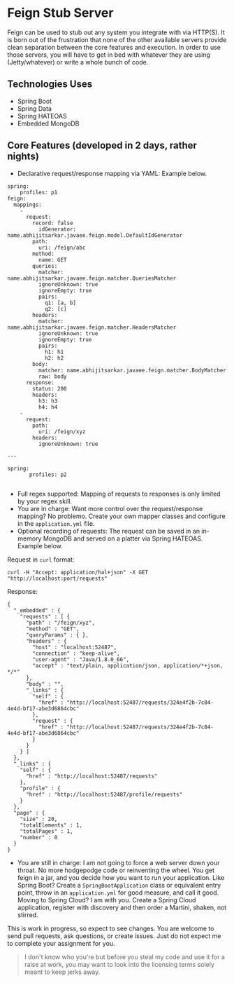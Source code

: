 # Feign Stub Server

Feign can be used to stub out any system you integrate with via HTTP(S). It is born out of the frustration
that none of the other available servers provide clean separation between the core features and execution.
In order to use those servers, you will have to get in bed with whatever they are using (Jetty/whatever)
or write a whole bunch of code.

## Technologies Uses
   * Spring Boot
   * Spring Data
   * Spring HATEOAS
   * Embedded MongoDB

## Core Features (developed in 2 days, rather nights)
   * Declarative request/response mapping via YAML: Example below.
```
spring:
    profiles: p1
feign:
  mappings:
    -
      request:
        record: false
          idGenerator: name.abhijitsarkar.javaee.feign.model.DefaultIdGenerator
        path:
          uri: /feign/abc
        method:
          name: GET
        queries:
          matcher: name.abhijitsarkar.javaee.feign.matcher.QueriesMatcher
          ignoreUnknown: true
          ignoreEmpty: true
          pairs:
            q1: [a, b]
            q2: [c]
        headers:
          matcher: name.abhijitsarkar.javaee.feign.matcher.HeadersMatcher
          ignoreUnknown: true
          ignoreEmpty: true
          pairs:
            h1: h1
            h2: h2
        body:
          matcher: name.abhijitsarkar.javaee.feign.matcher.BodyMatcher
          raw: body
      response:
        status: 200
        headers:
          h3: h3
          h4: h4
    -
      request:
        path:
          uri: /feign/xyz
        headers:
          ignoreUnknown: true

---

spring:
       profiles: p2


```
   * Full regex supported: Mapping of requests to responses is only limited by your regex skill.
   * You are in charge: Want more control over the request/response mapping? No problemo.
   Create your own mapper classes and configure in the `application.yml` file.
   * Optional recording of requests: The request can be saved in an in-memory MongoDB
   and served on a platter via Spring HATEOAS. Example below.

Request in `curl` format:
```
curl -H "Accept: application/hal+json" -X GET "http://localhost:port/requests"
```
Response:
```
{
  "_embedded" : {
    "requests" : [ {
      "path" : "/feign/xyz",
      "method" : "GET",
      "queryParams" : { },
      "headers" : {
        "host" : "localhost:52487",
        "connection" : "keep-alive",
        "user-agent" : "Java/1.8.0_66",
        "accept" : "text/plain, application/json, application/*+json, */*"
      },
      "body" : "",
      "_links" : {
        "self" : {
          "href" : "http://localhost:52487/requests/324e4f2b-7c84-4e4d-bf17-abe3d6864cbc"
        },
        "request" : {
          "href" : "http://localhost:52487/requests/324e4f2b-7c84-4e4d-bf17-abe3d6864cbc"
        }
      }
    } ]
  },
  "_links" : {
    "self" : {
      "href" : "http://localhost:52487/requests"
    },
    "profile" : {
      "href" : "http://localhost:52487/profile/requests"
    }
  },
  "page" : {
    "size" : 20,
    "totalElements" : 1,
    "totalPages" : 1,
    "number" : 0
  }
}
```
   * You are still in charge: I am not going to force a web server down your throat. No more hodgepodge
   code or reinventing the wheel. You get feign in a jar, and you decide how you want to run your application.
   Like Spring Boot? Create a `SpringBootApplication` class or equivalent entry point,
   throw in an `application.yml` for good measure, and call it good. Moving to Spring Cloud? I am with you.
   Create a Spring Cloud application, register with discovery and then order a Martini, shaken, not stirred.

This is work in progress, so expect to see changes. You are welcome to send pull requests, ask questions,
or create issues. Just do not expect me to complete your assignment for you.

> I don't know who you're but before you steal my code and use it for a raise at work, you may want to look
into the licensing terms solely meant to keep jerks away.



